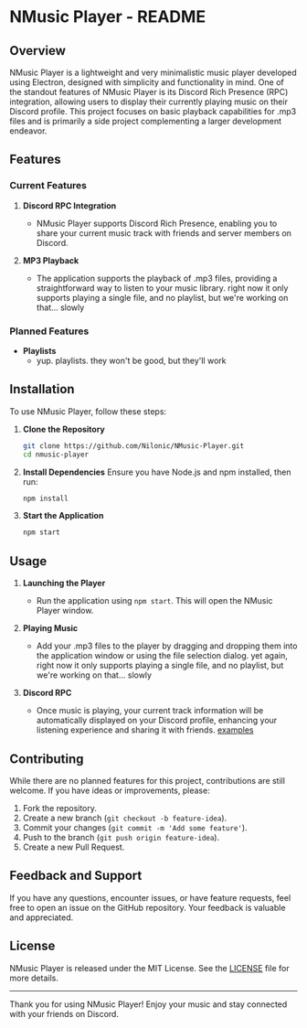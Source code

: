 # NMusic Player - README

## Overview

NMusic Player is a lightweight and very minimalistic music player developed using Electron, designed with simplicity and functionality in mind. One of the standout features of NMusic Player is its Discord Rich Presence (RPC) integration, allowing users to display their currently playing music on their Discord profile. This project focuses on basic playback capabilities for .mp3 files and is primarily a side project complementing a larger development endeavor.

## Features

### Current Features

1. **Discord RPC Integration**
   - NMusic Player supports Discord Rich Presence, enabling you to share your current music track with friends and server members on Discord.

2. **MP3 Playback**
   - The application supports the playback of .mp3 files, providing a straightforward way to listen to your music library. right now it only supports playing a single file, and no playlist, but we're working on that... slowly

### Planned Features

- **Playlists**
   - yup. playlists. they won't be good, but they'll work

## Installation

To use NMusic Player, follow these steps:

1. **Clone the Repository**
   ```bash
   git clone https://github.com/Nilonic/NMusic-Player.git
   cd nmusic-player
   ```

2. **Install Dependencies**
   Ensure you have Node.js and npm installed, then run:
   ```bash
   npm install
   ```

3. **Start the Application**
   ```bash
   npm start
   ```

## Usage

1. **Launching the Player**
   - Run the application using `npm start`. This will open the NMusic Player window.

2. **Playing Music**
   - Add your .mp3 files to the player by dragging and dropping them into the application window or using the file selection dialog. yet again, right now it only supports playing a single file, and no playlist, but we're working on that... slowly

3. **Discord RPC**
   - Once music is playing, your current track information will be automatically displayed on your Discord profile, enhancing your listening experience and sharing it with friends. [examples](examples/rpc/)

## Contributing

While there are no planned features for this project, contributions are still welcome. If you have ideas or improvements, please:

1. Fork the repository.
2. Create a new branch (`git checkout -b feature-idea`).
3. Commit your changes (`git commit -m 'Add some feature'`).
4. Push to the branch (`git push origin feature-idea`).
5. Create a new Pull Request.

## Feedback and Support

If you have any questions, encounter issues, or have feature requests, feel free to open an issue on the GitHub repository. Your feedback is valuable and appreciated.

## License

NMusic Player is released under the MIT License. See the [LICENSE](LICENSE) file for more details.

---

Thank you for using NMusic Player! Enjoy your music and stay connected with your friends on Discord.